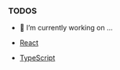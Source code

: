 ### TODOS

- 🔭 I’m currently working on ...

- [React](https://github.com/ls365882248/blog/issues/10)

- [TypeScript](https://github.com/ls365882248/blog/issues/9)


<!--
**ls365882248/ls365882248** is a ✨ _special_ ✨ repository because its `README.md` (this file) appears on your GitHub profile.

Here are some ideas to get you started:

- 🔭 I’m currently working on ...
- 🌱 I’m currently learning ...
- 👯 I’m looking to collaborate on ...
- 🤔 I’m looking for help with ...
- 💬 Ask me about ...
- 📫 How to reach me: ...
- 😄 Pronouns: ...
- ⚡ Fun fact: ...
-->
